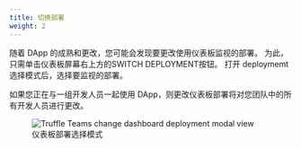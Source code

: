 ```yaml
---
title: 切换部署
weight: 2
---
```


随着 DApp 的成熟和更改，您可能会发现要更改使用仪表板监视的部署。
为此，只需单击仪表板屏幕右上方的<span class="inline-button">SWITCH DEPLOYMENT</span>按钮。
打开 deploymemt 选择模式后，选择要监视的部署。

如果您正在与一组开发人员一起使用 DApp，则更改仪表板部署将对您团队中的所有开发人员进行更改。

<figure class="screenshot">
  <img class="img-fluid"
  src="/img/docs/teams/dashboard-modal.png"  title="Truffle Teams change dashboard deployment modal view" alt="Truffle Teams change dashboard deployment modal view" />
  <figcaption class="text-center">仪表板部署选择模式</figcaption>
</figure>
